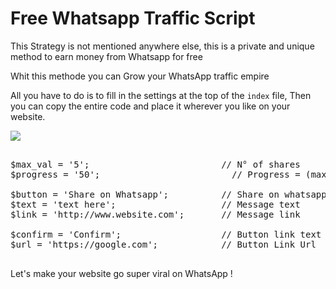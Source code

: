 # Free Whatsapp Traffic Script

This Strategy is not mentioned anywhere else, this is a private and unique method to earn money from Whatsapp for free

Whit this methode you can Grow your WhatsApp traffic empire 

All you have to do is to fill in the settings at the top of the <code>index</code> file,
Then you can copy the entire code and place it wherever you like on your website.


<img src="https://github.com/Mohammedcha/Free-Whatsapp-Traffic-script/blob/master/Opera%20Snapshot_2019-06-17_211913_localhost.png" />

<pre>

$max_val = '5';                         // N° of shares
$progress = '50';	                      // Progress = (max_val) x 10

$button = 'Share on Whatsapp';          // Share on whatsapp button text
$text = 'text here';                    // Message text 
$link = 'http://www.website.com';       // Message link

$confirm = 'Confirm';                   // Button link text
$url = 'https://google.com';            // Button Link Url

</pre>



Let's make your website go super viral on WhatsApp !
